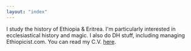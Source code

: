 ```yaml
---
layout: "index"
---
```

I study the history of Ethiopia & Eritrea.
I'm particularly interested in ecclesiastical history and magic.
I also do DH stuff, including managing Ethiopicist.com.
You can read my C.V. [here](curriculum-vitae.html).